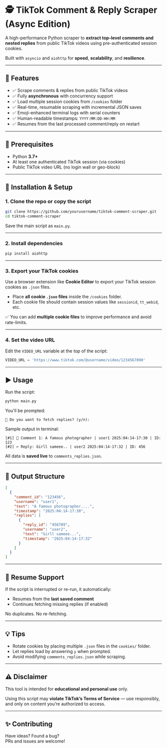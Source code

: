# 🕵️ TikTok Comment & Reply Scraper (Async Edition)

A high-performance Python scraper to **extract top-level comments and nested replies** from public TikTok videos using pre-authenticated session cookies.  

Built with `asyncio` and `aiohttp` for **speed**, **scalability**, and **resilience**.

---

## 📌 Features

- ✅ Scrape comments & replies from public TikTok videos
- ✅ Fully **asynchronous** with concurrency support
- ✅ Load multiple session cookies from `/cookies` folder
- ✅ Real-time, resumable scraping with incremental JSON saves
- ✅ Emoji-enhanced terminal logs with serial counters
- ✅ Human-readable timestamps: `YYYY:MM:DD-HH:MM`
- ✅ Resumes from the last processed comment/reply on restart

---

## 🔧 Prerequisites

- Python **3.7+**
- At least one authenticated TikTok session (via cookies)
- Public TikTok video URL (no login wall or geo-block)

---

## 🚀 Installation & Setup

### 1. Clone the repo or copy the script

```bash
git clone https://github.com/yourusername/tiktok-comment-scraper.git
cd tiktok-comment-scraper
```

Save the main script as `main.py`.

---

### 2. Install dependencies

```bash
pip install aiohttp
```

---

### 3. Export your TikTok cookies

Use a browser extension like **Cookie Editor** to export your TikTok session cookies as `.json` files.

- Place **all cookie `.json` files** inside the `/cookies` folder.
- Each cookie file should contain session values like `sessionid`, `tt_webid`, etc.

✅ You can add **multiple cookie files** to improve performance and avoid rate-limits.

---

### 4. Set the video URL

Edit the `VIDEO_URL` variable at the top of the script:

```python
VIDEO_URL = 'https://www.tiktok.com/@username/video/1234567890'
```

---

## ▶️ Usage

Run the script:

```bash
python main.py
```

You'll be prompted:

```
🔁 Do you want to fetch replies? (y/n):
```

Sample output in terminal:

```
[#1] 💬 Comment 1: A famous photographer | user1 2025:04:14-17:30 | ID: 123
[#2] ↩️ Reply: Girll sameee.. | user2 2025:04:14-17:32 | ID: 456
```

All data is **saved live** to `comments_replies.json`.

---

## 📁 Output Structure

```json
[
  {
    "comment_id": "123456",
    "username": "user1",
    "text": "A famous photographer....",
    "timestamp": "2025:04:14-17:30",
    "replies": [
      {
        "reply_id": "456789",
        "username": "user2",
        "text": "Girll sameee...",
        "timestamp": "2025:04:14-17:32"
      }
    ]
  }
]
```

---

## 🔄 Resume Support

If the script is interrupted or re-run, it automatically:
- Resumes from the **last saved comment**
- Continues fetching missing replies (if enabled)

No duplicates. No re-fetching.

---

## 💡 Tips

- Rotate cookies by placing multiple `.json` files in the `cookies/` folder.
- Let replies load by answering `y` when prompted.
- Avoid modifying `comments_replies.json` while scraping.

---

## ⚠️ Disclaimer

This tool is intended for **educational and personal use** only.

Using this script may **violate TikTok’s Terms of Service** — use responsibly, and only on content you’re authorized to access.

---

## ✨ Contributing

Have ideas? Found a bug?  
PRs and issues are welcome!